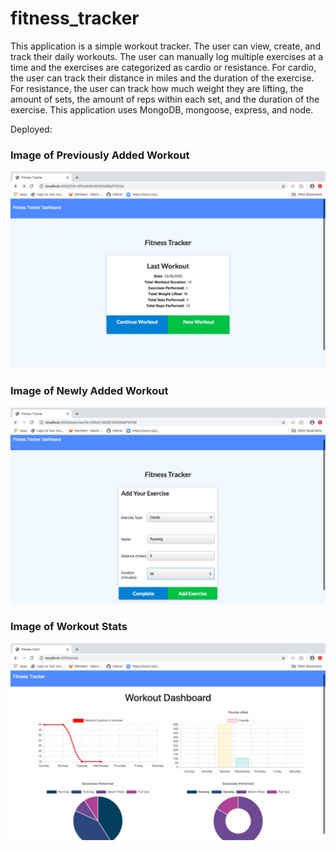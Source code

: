 # fitness_tracker

This application is a simple workout tracker.  The user can view, create, and track their daily workouts.  The user can manually log multiple exercises at a time and the exercises are categorized as cardio or resistance.  For cardio, the user can track their distance in miles and the duration of the exercise.  For resistance, the user can track how much weight they are lifting, the amount of sets, the amount of reps within each set, and the duration of the exercise.  This application uses MongoDB, mongoose, express, and node.

Deployed: 

### Image of Previously Added Workout
<img src="./public/images/workoutadded.png">

### Image of Newly Added Workout
<img src="./public/images/addnewworkout.png">

### Image of Workout Stats
<img src="./public/images/stats.png">